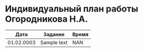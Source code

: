 # Индивидуальный план работы Огородникова Н.А.

| Дата           | Задание                                              | Время     |
|----------------|------------------------------------------------------|-----------|
| 01.02.0003     | Sample text                                          | NAN       |
